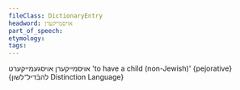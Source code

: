 ```yaml
---
fileClass: DictionaryEntry
headword: אויסמייקערן
part_of_speech: 
etymology: 
tags: 
---
```

אויסמייקערן
אויסגעמייקערט
'to have a child (non-Jewish)'
{pejorative}
{להבֿדיל־לשון Distinction Language}
